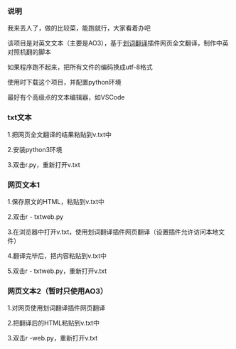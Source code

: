 ### 说明
我来丢人了，做的比较菜，能跑就行，大家看着办吧

该项目是对英文文本（主要是AO3），基于[划词翻译](https://hcfy.app)插件网页全文翻译，制作中英对照机翻的脚本

如果程序跑不起来，把所有文件的编码换成utf-8格式

使用时下载这个项目，并配置python环境

最好有个高级点的文本编辑器，如VSCode

### txt文本

1.把网页全文翻译的结果粘贴到v.txt中

2.安装python3环境

3.双击r.py，重新打开v.txt

### 网页文本1

1.保存原文的HTML，粘贴到v.txt中

2.双击r - txtweb.py

3.在浏览器中打开v.txt，使用划词翻译插件网页翻译（设置插件允许访问本地文件）

4.翻译完毕后，把内容粘贴到v.txt中

5.双击r - txtweb.py，重新打开v.txt

### 网页文本2（暂时只使用AO3）

1.对网页使用划词翻译插件网页翻译

2.把翻译后的HTML粘贴到v.txt中

3.双击r -web.py，重新打开v.txt
